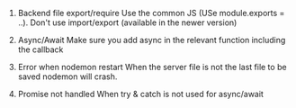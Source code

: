 1. Backend file export/require
   Use the common JS (USe module.exports = ..). Don't use import/export (available in the newer version)

2. Async/Await 
   Make sure you add async in the relevant function including the callback

3. Error when nodemon restart
   When the server file is not the last file to be saved nodemon will crash.

4. Promise not handled
   When try & catch is not used for async/await 
